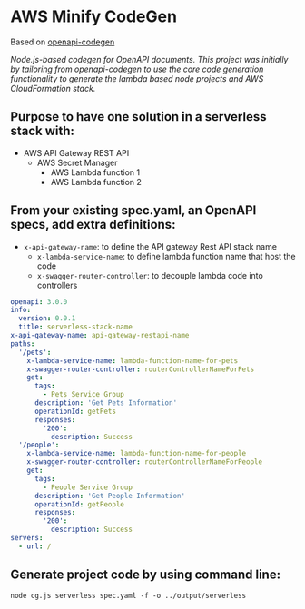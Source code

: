 # AWS Minify CodeGen
  
Based on [openapi-codegen](https://github.com/Mermade/openapi-codegen)

*Node.js-based codegen for OpenAPI documents. This project was initially by tailoring from openapi-codegen to use the core code generation functionality to generate the lambda based node projects and AWS CloudFormation stack.*

## Purpose to have one solution in a serverless stack with:
+ AWS API Gateway REST API
  + AWS Secret Manager
    + AWS Lambda function 1
    + AWS Lambda function 2

## From your existing spec.yaml, an OpenAPI specs, add extra definitions:
- `x-api-gateway-name`: to define the API gateway Rest API stack name
  - `x-lambda-service-name`: to define lambda function name that host the code
  - `x-swagger-router-controller`: to decouple lambda code into controllers

```yaml
openapi: 3.0.0
info:
  version: 0.0.1
  title: serverless-stack-name
x-api-gateway-name: api-gateway-restapi-name
paths:
  '/pets':
    x-lambda-service-name: lambda-function-name-for-pets
    x-swagger-router-controller: routerControllerNameForPets
    get:
      tags:
        - Pets Service Group
      description: 'Get Pets Information'
      operationId: getPets
      responses:
        '200':
          description: Success
  '/people':
    x-lambda-service-name: lambda-function-name-for-people
    x-swagger-router-controller: routerControllerNameForPeople
    get:
      tags:
        - People Service Group
      description: 'Get People Information'
      operationId: getPeople
      responses:
        '200':
          description: Success
servers:
  - url: /
```

## Generate project code by using command line:

`node cg.js serverless spec.yaml -f -o ../output/serverless`

